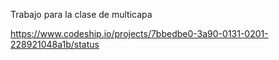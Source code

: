 Trabajo para la clase de multicapa

https://www.codeship.io/projects/7bbedbe0-3a90-0131-0201-228921048a1b/status
